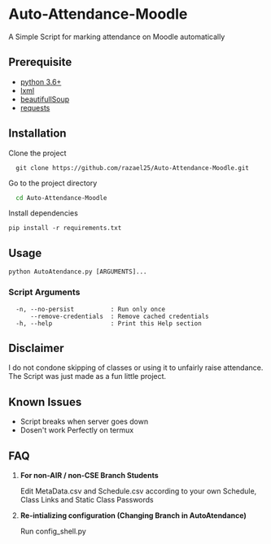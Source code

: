 # **Auto-Attendance-Moodle**

  A Simple Script for marking attendance on Moodle automatically

## Prerequisite
* [python 3.6+](https://www.python.org/downloads/)
* [lxml](https://lxml.de/installation.html)
* [beautifullSoup](https://www.crummy.com/software/BeautifulSoup/bs4/doc/#installing-beautiful-soup)
* [requests](https://requests.readthedocs.io/en/master/user/install/#install)

## Installation
Clone the project

```git
  git clone https://github.com/razael25/Auto-Attendance-Moodle.git
```

Go to the project directory

```bash
  cd Auto-Attendance-Moodle
```

Install dependencies

```python3
pip install -r requirements.txt
```

## Usage
```python3
python AutoAtendance.py [ARGUMENTS]...
```

### Script Arguments
```
  -n, --no-persist          : Run only once 
      --remove-credentials  : Remove cached credentials
  -h, --help                : Print this Help section
```


## Disclaimer

I do not condone skipping of classes or using it to unfairly raise attendance.
The Script was just made as a fun little project.

## Known Issues

* Script breaks when server goes down
* Dosen't work Perfectly on termux

## FAQ

1. **For non-AIR / non-CSE Branch Students**

    Edit MetaData.csv and Schedule.csv according to your own Schedule, Class Links and Static Class Passwords

2. **Re-intializing configuration (Changing Branch in AutoAtendance)**

    Run config_shell.py
